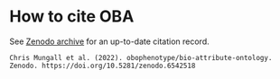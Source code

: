 # How to cite OBA

See [Zenodo archive](https://zenodo.org/record/6542518) for an up-to-date citation record.

```
Chris Mungall et al. (2022). obophenotype/bio-attribute-ontology. Zenodo. https://doi.org/10.5281/zenodo.6542518
```